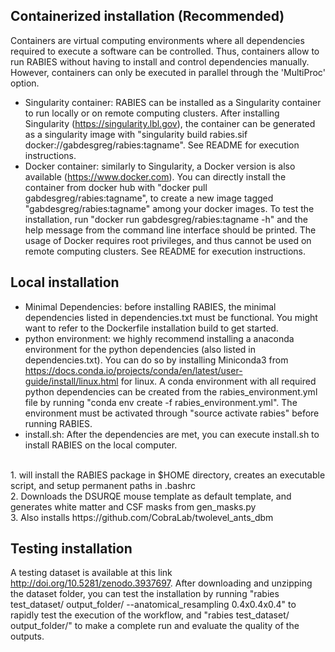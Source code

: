 ## Containerized installation (Recommended)
Containers are virtual computing environments where all dependencies required to execute a software can be controlled. Thus, containers allow to run RABIES without having to install and control dependencies manually. However, containers can only be executed in parallel through the 'MultiProc' option.
* Singularity container: RABIES can be installed as a Singularity container to run locally or on remote computing clusters. After installing Singularity (https://singularity.lbl.gov), the container can be generated as a singularity image with "singularity build rabies.sif docker://gabdesgreg/rabies:tagname". See README for execution instructions.
* Docker container: similarly to Singularity, a Docker version is also available (https://www.docker.com). You can directly install the container from docker hub with "docker pull gabdesgreg/rabies:tagname", to create a new image tagged "gabdesgreg/rabies:tagname" among your docker images. To test the installation, run "docker run gabdesgreg/rabies:tagname -h" and the help message from the command line interface should be printed. The usage of Docker requires root privileges, and thus cannot be used on remote computing clusters. See README for execution instructions.

## Local installation

* Minimal Dependencies: before installing RABIES, the minimal dependencies listed in dependencies.txt must be functional. You might want to refer to the Dockerfile installation build to get started.
* python environment: we highly recommend installing a anaconda environment for the python dependencies (also listed in dependencies.txt). You can do so by installing Miniconda3 from https://docs.conda.io/projects/conda/en/latest/user-guide/install/linux.html for linux. A conda environment with all required python dependencies can be created from the rabies_environment.yml file by running "conda env create -f rabies_environment.yml". The environment must be activated through "source activate rabies" before running RABIES.
* install.sh: After the dependencies are met, you can execute install.sh to install RABIES on the local computer.
<br/>
1. will install the RABIES package in $HOME directory, creates an executable script, and setup permanent paths in .bashrc
<br/>
2. Downloads the DSURQE mouse template as default template, and generates white matter and CSF masks from gen_masks.py
<br/>
3. Also installs https://github.com/CobraLab/twolevel_ants_dbm

## Testing installation
A testing dataset is available at this link http://doi.org/10.5281/zenodo.3937697. After downloading and unzipping the dataset folder, you can test the installation by running "rabies test_dataset/ output_folder/ --anatomical_resampling 0.4x0.4x0.4" to rapidly test the execution of the workflow, and "rabies test_dataset/ output_folder/" to make a complete run and evaluate the quality of the outputs.
